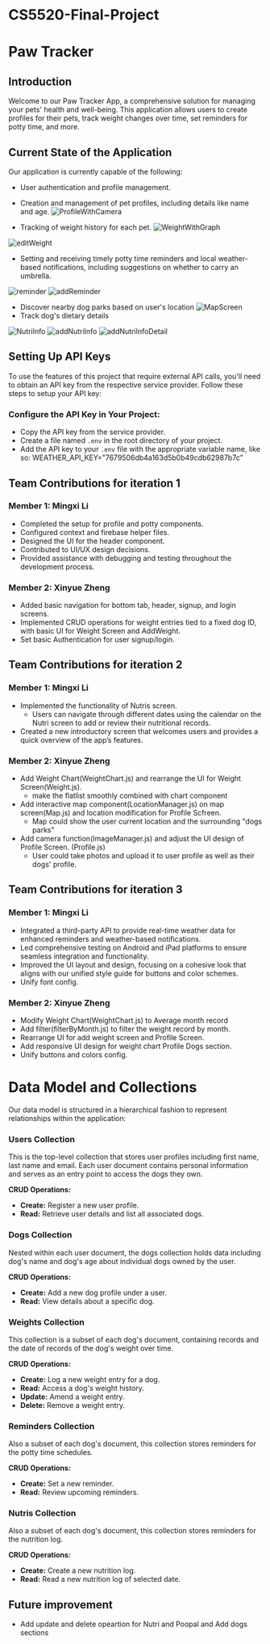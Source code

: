 # CS5520-Final-Project

# Paw Tracker

## Introduction

Welcome to our Paw Tracker App, a comprehensive solution for managing your pets' health and well-being. This application allows users to create profiles for their pets, track weight changes over time, set reminders for potty time, and more.

## Current State of the Application

Our application is currently capable of the following:

- User authentication and profile management.
- Creation and management of pet profiles, including details like name and age.
  ![ProfileWithCamera](/PawsTracker/assets/newprofile.png)

- Tracking of weight history for each pet.
  ![WeightWithGraph](/PawsTracker/assets/weightchart.png)

![editWeight](/PawsTracker/assets/editWeight.png)

- Setting and receiving timely potty time reminders and local weather-based notifications, including suggestions on whether to carry an umbrella.

![reminder](/PawsTracker/assets/reminder.png)
![addReminder](/PawsTracker/assets/addReminder.png)

- Discover nearby dog parks based on user's location
  ![MapScreen](/PawsTracker/assets/map.PNG)
- Track dog's dietary details

![NutriInfo](/PawsTracker/assets/nutri.png)
![addNutriInfo](/PawsTracker/assets/addNutri.png)
![addNutriInfoDetail](/PawsTracker/assets/addNutriDetail.png)

## Setting Up API Keys

To use the features of this project that require external API calls, you'll need to obtain an API key from the respective service provider. Follow these steps to setup your API key:

### Configure the API Key in Your Project:

- Copy the API key from the service provider.
- Create a file named `.env` in the root directory of your project.
- Add the API key to your `.env` file with the appropriate variable name, like so:
  WEATHER_API_KEY="7679506db4a163d5b0b49cdb62987b7c"

## Team Contributions for iteration 1

### Member 1: Mingxi Li

- Completed the setup for profile and potty components.
- Configured context and firebase helper files.
- Designed the UI for the header component.
- Contributed to UI/UX design decisions.
- Provided assistance with debugging and testing throughout the development process.

### Member 2: Xinyue Zheng

- Added basic navigation for bottom tab, header, signup, and login screens.
- Implemented CRUD operations for weight entries tied to a fixed dog ID, with basic UI for Weight Screen and AddWeight.
- Set basic Authentication for user signup/login.

## Team Contributions for iteration 2

### Member 1: Mingxi Li

- Implemented the functionality of Nutris screen.
  - Users can navigate through different dates using the calendar on the Nutri screen to add or review their nutritional records.
- Created a new introductory screen that welcomes users and provides a quick overview of the app’s features.

### Member 2: Xinyue Zheng

- Add Weight Chart(WeightChart.js) and rearrange the UI for Weight Screen(Weight.js).
  - make the flatlist smoothly combined with chart component
- Add interactive map component(LocationManager.js) on map screen(Map.js) and location modification for Profile Scfreen.
  - Map could show the user current location and the surrounding "dogs parks"
- Add camera function(ImageManager.js) and adjust the UI design of Profile Screen. (Profile.js)
  - User could take photos and upload it to user profile as well as their dogs' profile.

## Team Contributions for iteration 3

### Member 1: Mingxi Li

- Integrated a third-party API to provide real-time weather data for enhanced reminders and weather-based notifications.
- Led comprehensive testing on Android and iPad platforms to ensure seamless integration and functionality.
- Improved the UI layout and design, focusing on a cohesive look that aligns with our unified style guide for buttons and color schemes.
- Unify font config.

### Member 2: Xinyue Zheng

- Modify Weight Chart(WeightChart.js) to Average month record
- Add filter(filterByMonth.js) to filter the weight record by month.
- Rearrange UI for add weight screen and Profile Screen.
- Add responsive UI design for weight chart Profile Dogs section.
- Unify buttons and colors config.

# Data Model and Collections

Our data model is structured in a hierarchical fashion to represent relationships within the application:

### Users Collection

This is the top-level collection that stores user profiles including first name, last name and email. Each user document contains personal information and serves as an entry point to access the dogs they own.

**CRUD Operations:**

- **Create:** Register a new user profile.
- **Read:** Retrieve user details and list all associated dogs.

### Dogs Collection

Nested within each user document, the dogs collection holds data including dog's name and dog's age about individual dogs owned by the user.

**CRUD Operations:**

- **Create:** Add a new dog profile under a user.
- **Read:** View details about a specific dog.

### Weights Collection

This collection is a subset of each dog's document, containing records and the date of records of the dog's weight over time.

**CRUD Operations:**

- **Create:** Log a new weight entry for a dog.
- **Read:** Access a dog's weight history.
- **Update:** Amend a weight entry.
- **Delete:** Remove a weight entry.

### Reminders Collection

Also a subset of each dog's document, this collection stores reminders for the potty time schedules.

**CRUD Operations:**

- **Create:** Set a new reminder.
- **Read:** Review upcoming reminders.

### Nutris Collection

Also a subset of each dog's document, this collection stores reminders for the nutrition log.

**CRUD Operations:**

- **Create:** Create a new nutrition log.
- **Read:** Read a new nutrition log of selected date.

## Future improvement

- Add update and delete opeartion for Nutri and Poopal and Add dogs sections
